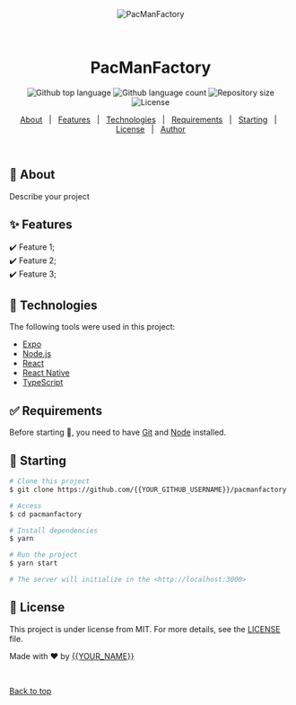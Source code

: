 <div align="center" id="top"> 
  <img src="./.github/app.gif" alt="PacManFactory" />

  &#xa0;

  <!-- <a href="https://pacmanfactory.netlify.app">Demo</a> -->
</div>

<h1 align="center">PacManFactory</h1>

<p align="center">
  <img alt="Github top language" src="https://img.shields.io/github/languages/top/{{YOUR_GITHUB_USERNAME}}/pacmanfactory?color=56BEB8">

  <img alt="Github language count" src="https://img.shields.io/github/languages/count/{{YOUR_GITHUB_USERNAME}}/pacmanfactory?color=56BEB8">

  <img alt="Repository size" src="https://img.shields.io/github/repo-size/{{YOUR_GITHUB_USERNAME}}/pacmanfactory?color=56BEB8">

  <img alt="License" src="https://img.shields.io/github/license/{{YOUR_GITHUB_USERNAME}}/pacmanfactory?color=56BEB8">

  <!-- <img alt="Github issues" src="https://img.shields.io/github/issues/{{YOUR_GITHUB_USERNAME}}/pacmanfactory?color=56BEB8" /> -->

  <!-- <img alt="Github forks" src="https://img.shields.io/github/forks/{{YOUR_GITHUB_USERNAME}}/pacmanfactory?color=56BEB8" /> -->

  <!-- <img alt="Github stars" src="https://img.shields.io/github/stars/{{YOUR_GITHUB_USERNAME}}/pacmanfactory?color=56BEB8" /> -->
</p>

<!-- Status -->

<!-- <h4 align="center"> 
	🚧  PacManFactory 🚀 Under construction...  🚧
</h4> 

<hr> -->

<p align="center">
  <a href="#dart-about">About</a> &#xa0; | &#xa0; 
  <a href="#sparkles-features">Features</a> &#xa0; | &#xa0;
  <a href="#rocket-technologies">Technologies</a> &#xa0; | &#xa0;
  <a href="#white_check_mark-requirements">Requirements</a> &#xa0; | &#xa0;
  <a href="#checkered_flag-starting">Starting</a> &#xa0; | &#xa0;
  <a href="#memo-license">License</a> &#xa0; | &#xa0;
  <a href="https://github.com/{{YOUR_GITHUB_USERNAME}}" target="_blank">Author</a>
</p>

<br>

## :dart: About ##

Describe your project

## :sparkles: Features ##

:heavy_check_mark: Feature 1;\
:heavy_check_mark: Feature 2;\
:heavy_check_mark: Feature 3;

## :rocket: Technologies ##

The following tools were used in this project:

- [Expo](https://expo.io/)
- [Node.js](https://nodejs.org/en/)
- [React](https://pt-br.reactjs.org/)
- [React Native](https://reactnative.dev/)
- [TypeScript](https://www.typescriptlang.org/)

## :white_check_mark: Requirements ##

Before starting :checkered_flag:, you need to have [Git](https://git-scm.com) and [Node](https://nodejs.org/en/) installed.

## :checkered_flag: Starting ##

```bash
# Clone this project
$ git clone https://github.com/{{YOUR_GITHUB_USERNAME}}/pacmanfactory

# Access
$ cd pacmanfactory

# Install dependencies
$ yarn

# Run the project
$ yarn start

# The server will initialize in the <http://localhost:3000>
```

## :memo: License ##

This project is under license from MIT. For more details, see the [LICENSE](LICENSE.md) file.


Made with :heart: by <a href="https://github.com/{{YOUR_GITHUB_USERNAME}}" target="_blank">{{YOUR_NAME}}</a>

&#xa0;

<a href="#top">Back to top</a>
